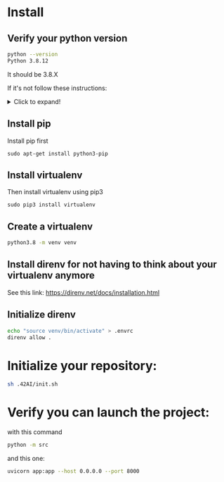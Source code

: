 # Install

## Verify your python version


```sh
python --version
Python 3.8.12
```

It should be 3.8.X

If it's not follow these instructions:

<details>
  <summary>Click to expand!</summary>
  
1. Run the following commands as root or user with sudo access to update the packages list and install the prerequisites:
	```sh
	sudo apt update
	sudo apt install software-properties-common
	```

2. Add the deadsnakes PPA to your system’s sources list:
	```sh
	sudo add-apt-repository ppa:deadsnakes/ppa
	```
	When prompted press `Enter` to continue:
	```sh
	Output
	Press [ENTER] to continue or Ctrl-c to cancel adding it.
	```

3. Once the repository is enabled, install Python 3.8 with:
	```sh
	sudo apt install python3.8
	```


4. Verify that the installation was successful by typing:
	```sh
	python3.8 --version
	```
	```sh
	Output
	Python 3.8.X
	```

</details>


## Install pip

Install pip first

```
sudo apt-get install python3-pip
```

## Install virtualenv

Then install virtualenv using pip3
```
sudo pip3 install virtualenv 
```

## Create a virtualenv

```sh
python3.8 -m venv venv
```

## Install direnv for not having to think about your virtualenv anymore

See this link: https://direnv.net/docs/installation.html

## Initialize direnv

```sh
echo "source venv/bin/activate" > .envrc
direnv allow .
```

# Initialize your repository:

```sh
sh .42AI/init.sh
```

# Verify you can launch the project:

with this command

```sh
python -m src
```

and this one:

```sh
uvicorn app:app --host 0.0.0.0 --port 8000
```
